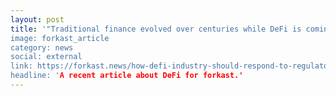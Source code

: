 ```yaml
---
layout: post
title: '"Traditional finance evolved over centuries while DeFi is coming into its own in a few years... Are its risks inevitable?"
image: forkast_article
category: news
social: external
link: https://forkast.news/how-defi-industry-should-respond-to-regulators/
headline: 'A recent article about DeFi for forkast.'
---
```

